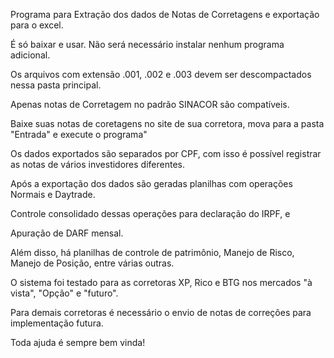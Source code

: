 Programa para Extração dos dados de Notas de Corretagens e exportação para o excel.

É só baixar e usar. Não será necessário instalar nenhum programa adicional.

Os arquivos com extensão .001, .002 e .003 devem ser descompactados nessa pasta principal. 

Apenas notas de Corretagem no padrão SINACOR são compatíveis.

Baixe suas notas de coretagens no site de sua corretora, mova para a pasta "Entrada" e execute o programa"

Os dados exportados são separados por CPF, com isso é possível registrar as notas de vários investidores diferentes.

Após a exportação dos dados são geradas planilhas com operações Normais e Daytrade.

Controle consolidado dessas operações para declaração do IRPF, e

Apuração de DARF mensal.

Além disso, há planilhas de controle de patrimônio, Manejo de Risco, Manejo de Posição, entre várias outras.

O sistema foi testado para as corretoras XP, Rico e BTG nos mercados "à vista", "Opção" e "futuro".

Para demais corretoras é necessário o envio de notas de correções para implementação futura.

Toda ajuda é sempre bem vinda!
